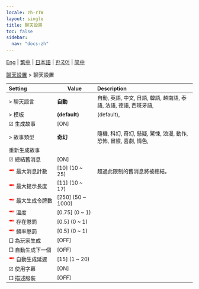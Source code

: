 ```yaml
---
locale: zh-rTW
layout: single
title: 聊天設置
toc: false
sidebar:
  nav: "docs-zh"
---
```

[Eng](/dancexr/menu/2025.4/chat/chat_settings) | [繁中](/tw/dancexr/menu/2025.4/chat/chat_settings) | [日本語](/jp/dancexr/menu/2025.4/chat/chat_settings) | [한국어](/kr/dancexr/menu/2025.4/chat/chat_settings) | [简中](/zh/dancexr/menu/2025.4/chat/chat_settings)

[聊天設置](../menu#聊天設置) > 聊天設置



| Setting | Value | Description |
| :--- | --- | :--- |
|<nobr> > 聊天語言</nobr>| **自動** | 自動, 英語, 中文, 日語, 韓語, 越南語, 泰語, 法語, 德語, 西班牙語,  |
|<nobr> > 模板</nobr>| **(default)** | (default),  |
|<nobr> ☑ 生成故事</nobr>| [ON] | 
|<nobr> > 故事類型</nobr>| **奇幻** | 隨機, 科幻, 奇幻, 懸疑, 驚悚, 浪漫, 動作, 恐怖, 冒險, 喜劇, 情色,  |
|<nobr> 重新生成故事</nobr>|| 
|<nobr> ☑ 總結舊消息</nobr>| [ON] | 
|<nobr><img src="/images/icon/ic_slider.png" alt="slider icon"/> 最大消息計數</nobr>| [10] (10 ~ 25) | 超過此限制的舊消息將被總結。
|<nobr><img src="/images/icon/ic_slider.png" alt="slider icon"/> 最大提示長度</nobr>| [11] (10 ~ 17) | 
|<nobr><img src="/images/icon/ic_slider.png" alt="slider icon"/> 最大生成令牌數</nobr>| [250] (50 ~ 1000) | 
|<nobr><img src="/images/icon/ic_slider.png" alt="slider icon"/> 溫度</nobr>| [0.75] (0 ~ 1) | 
|<nobr><img src="/images/icon/ic_slider.png" alt="slider icon"/> 存在懲罰</nobr>| [0.5] (0 ~ 1) | 
|<nobr><img src="/images/icon/ic_slider.png" alt="slider icon"/> 頻率懲罰</nobr>| [0.5] (0 ~ 1) | 
|<nobr> □ 為玩家生成</nobr>| [OFF] | 
|<nobr> □ 自動生成下一個</nobr>| [OFF] | 
|<nobr><img src="/images/icon/ic_slider.png" alt="slider icon"/> 自動生成延遲</nobr>| [15] (1 ~ 20) | 
|<nobr> ☑ 使用字幕</nobr>| [ON] | 
|<nobr> □ 描述服裝</nobr>| [OFF] | 
